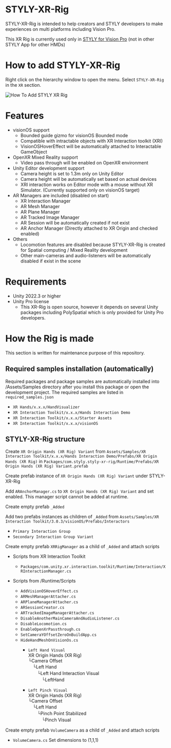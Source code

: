 # STYLY-XR-Rig

STYLY-XR-Rig is intended to help creators and STYLY developers to make experiences on multi platforms including Vision Pro.   

This XR Rig is currently used only in [STYLY for Vision Pro](https://apps.apple.com/us/app/styly-for-vision-pro/id6475184828) (not in other STYLY App for other HMDs)  

# How to add STYLY-XR-Rig

Right click on the hierarchy window to open the menu. Select `STYLY-XR-Rig` in the `XR` section.  
  
![How To Add STYLY XR Rig](https://github.com/styly-dev/STYLY-XR-Rig/assets/387880/e84dde8e-8000-48ec-b5bf-4492d9e6db97)

# Features
- visionOS support
  - Bounded guide gizmo for visionOS Bounded mode
  - Compatible with intractable objects with XR Interaction toolkit (XRI)
  - VisionOSHoverEffect will be automatically attached to Interactable GameObject
- OpenXR Mixed Reality support
  - Video pass through will be enabled on OpenXR environment
- Unity Editor development support
  - Camera height is set to 1.3m only on Unity Editor
  - Camera height will be automatically set based on actual devices
  - XRI interaction works on Editor mode with a mouse without XR Simulator. (Currently supported only on visionOS target)
- AR Managers are included (disabled on start)
  - XR Interaction Manager
  - AR Mesh Manager
  - AR Plane Manager
  - AR Tracked Image Manager
  - AR Session will be automatically created if not exist
  - AR Anchor Manager (Directly attached to XR Origin and checked enabled)
- Others
  - Locomotion features are disabled because STYLY-XR-Rig is created for Spatial computing / Mixed Reality development
  - Other main-cameras and audio-listeners will be automatically disabled if exist in the scene

# Requirements
- Unity 2022.3 or higher
- Unity Pro license
  - This XR-Rig is open source, however it depends on several Unity packages including PolySpatial which is only provided for Unity Pro developers.

# How the Rig is made
This section is written for maintenance purpose of this repository.

## Required samples installation (automatically)
Required packages and package samples are automatically installed into /Assets/Samples directory after you install this package or open the development project.
The required samples are listed in `required_samples.json`

- `XR Hands/x.x.x/HandVisualizer`
- `XR Interaction Toolkit/x.x.x/Hands Interaction Demo`
- `XR Interaction Toolkit/x.x.x/Starter Assets`
- `XR Interaction Toolkit/x.x.x/visionOS`

## STYLY-XR-Rig structure
Create `XR Origin Hands (XR Rig) Variant` from `Assets/Samples/XR Interaction Toolkit/x.x.x/Hands Interaction Demo/Prefabs/XR Origin Hands (XR Rig)` in `Packages/com.styly.styly-xr-rig/Runtime/Prefabs/XR Origin Hands (XR Rig) Variant.prefab`

Create prefab instance of `XR Origin Hands (XR Rig) Variant` under STYLY-XR-Rig

Add `ARAnchorManager.cs` to `XR Origin Hands (XR Rig) Variant` and set enabled. This manager script cannot be added at runtime.

Create empty prefab `_Added`

Add two prefabs instances as children of `_Added` from `Assets/Samples/XR Interaction Toolkit/3.0.3/visionOS/Prefabs/Interactors`
- `Primary Interaction Group`
- `Secondary Interaction Group Variant`

Create empty prefab `XRRigManager` as a child of `_Added` and attach scripts

- Scripts from XR Interaction Toolkit  
  - `Packages/com.unity.xr.interaction.toolkit/Runtime/Interaction/XRInteractionManager.cs`

- Scripts from /Runtime/Scripts  
  - `AddVisionOSHoverEffect.cs`
  - `ARMeshManagerAttacher.cs`
  - `ARPlaneManagerAttacher.cs`
  - `ARSessionCreator.cs`
  - `ARTrackedImageManagerAttacher.cs`
  - `DisableAnotherMainCameraAndAudioListener.cs`
  - `DisableLocomotion.cs`
  - `EnableOpenXrPassthrough.cs`
  - `SetCameraYOffsetZeroOnBuildApp.cs`
  - `HideHandMeshOnVisionOs.cs`
    - `Left Hand Visual`  
XR Origin Hands (XR Rig)  
└Camera Offset  
　└Left Hand  
　　└Left Hand Interaction Visual  
　　　└LeftHand  

    - `Left Pinch Visual`  
XR Origin Hands (XR Rig)  
└Camera Offset  
　└Left Hand  
　　└Pinch Point Stabilized  
　　　└Pinch Visual  

Create empty prefab `VolumeCamera` as a child of `_Added` and attach scripts
- `VolumeCamera.cs` Set dimensions to (1,1,1)
